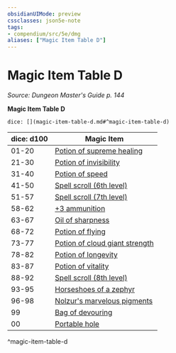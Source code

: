 ```yaml
---
obsidianUIMode: preview
cssclasses: json5e-note
tags:
- compendium/src/5e/dmg
aliases: ["Magic Item Table D"]
---
```

# Magic Item Table D
*Source: Dungeon Master's Guide p. 144* 

**Magic Item Table D**

`dice: [](magic-item-table-d.md#^magic-item-table-d)`

| dice: d100 | Magic Item |
|------------|------------|
| 01-20 | [Potion of supreme healing](5E2014官方资源/items/potion-of-supreme-healing.md) |
| 21-30 | [Potion of invisibility](5E2014官方资源/items/potion-of-invisibility.md) |
| 31-40 | [Potion of speed](5E2014官方资源/items/potion-of-speed.md) |
| 41-50 | [Spell scroll (6th level)](5E2014官方资源/items/spell-scroll-6th-level.md) |
| 51-57 | [Spell scroll (7th level)](5E2014官方资源/items/spell-scroll-7th-level.md) |
| 58-62 | [+3 ammunition](5E2014官方资源/items/3-ammunition.md) |
| 63-67 | [Oil of sharpness](5E2014官方资源/items/oil-of-sharpness.md) |
| 68-72 | [Potion of flying](5E2014官方资源/items/potion-of-flying.md) |
| 73-77 | [Potion of cloud giant strength](5E2014官方资源/items/potion-of-cloud-giant-strength.md) |
| 78-82 | [Potion of longevity](5E2014官方资源/items/potion-of-longevity.md) |
| 83-87 | [Potion of vitality](5E2014官方资源/items/potion-of-vitality.md) |
| 88-92 | [Spell scroll (8th level)](5E2014官方资源/items/spell-scroll-8th-level.md) |
| 93-95 | [Horseshoes of a zephyr](5E2014官方资源/items/horseshoes-of-a-zephyr.md) |
| 96-98 | [Nolzur's marvelous pigments](5E2014官方资源/items/nolzurs-marvelous-pigments.md) |
| 99 | [Bag of devouring](5E2014官方资源/items/bag-of-devouring.md) |
| 00 | [Portable hole](5E2014官方资源/items/portable-hole.md) |
^magic-item-table-d